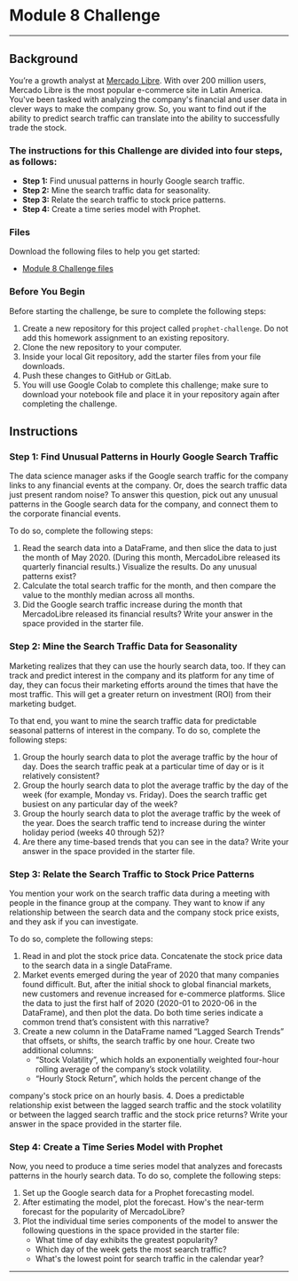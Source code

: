 # Module 8 Challenge

---

## Background

You’re a growth analyst at [Mercado Libre](https://www.mercadolibre.com). With over 200 million users, Mercado Libre is the most popular e-commerce site in Latin America. You've been tasked with analyzing the company's financial and user data in clever ways to make the company grow. So, you want to find out if the ability to predict search traffic can translate into the ability to successfully trade the stock.

### The instructions for this Challenge are divided into four steps, as follows:

- **Step 1:** Find unusual patterns in hourly Google search traffic.
- **Step 2:** Mine the search traffic data for seasonality.
- **Step 3:** Relate the search traffic to stock price patterns.
- **Step 4:** Create a time series model with Prophet.

### Files

Download the following files to help you get started:
- [Module 8 Challenge files](#)

### Before You Begin

Before starting the challenge, be sure to complete the following steps:
1. Create a new repository for this project called `prophet-challenge`. Do not add this homework assignment to an existing repository.
2. Clone the new repository to your computer.
3. Inside your local Git repository, add the starter files from your file downloads.
4. Push these changes to GitHub or GitLab.
5. You will use Google Colab to complete this challenge; make sure to download your notebook file and place it in your repository again after completing the challenge.

## Instructions

### Step 1: Find Unusual Patterns in Hourly Google Search Traffic

The data science manager asks if the Google search traffic for the company links to any financial events at the company. Or, does the search traffic data just present random noise? To answer this question, pick out any unusual patterns in the Google search data for the company, and connect them to the corporate financial events.

To do so, complete the following steps:
1. Read the search data into a DataFrame, and then slice the data to just the month of May 2020. (During this month, MercadoLibre released its quarterly financial results.) Visualize the results. Do any unusual patterns exist?
2. Calculate the total search traffic for the month, and then compare the value to the monthly median across all months.
3. Did the Google search traffic increase during the month that MercadoLibre released its financial results? Write your answer in the space provided in the starter file.

### Step 2: Mine the Search Traffic Data for Seasonality

Marketing realizes that they can use the hourly search data, too. If they can track and predict interest in the company and its platform for any time of day, they can focus their marketing efforts around the times that have the most traffic. This will get a greater return on investment (ROI) from their marketing budget.

To that end, you want to mine the search traffic data for predictable seasonal patterns of interest in the company. To do so, complete the following steps:
1. Group the hourly search data to plot the average traffic by the hour of day. Does the search traffic peak at a particular time of day or is it relatively consistent?
2. Group the hourly search data to plot the average traffic by the day of the week (for example, Monday vs. Friday). Does the search traffic get busiest on any particular day of the week?
3. Group the hourly search data to plot the average traffic by the week of the year. Does the search traffic tend to increase during the winter holiday period (weeks 40 through 52)?
4. Are there any time-based trends that you can see in the data? Write your answer in the space provided in the starter file.

### Step 3: Relate the Search Traffic to Stock Price Patterns

You mention your work on the search traffic data during a meeting with people in the finance group at the company. They want to know if any relationship between the search data and the company stock price exists, and they ask if you can investigate.

To do so, complete the following steps:
1. Read in and plot the stock price data. Concatenate the stock price data to the search data in a single DataFrame.
2. Market events emerged during the year of 2020 that many companies found difficult. But, after the initial shock to global financial markets, new customers and revenue increased for e-commerce platforms. Slice the data to just the first half of 2020 (2020-01 to 2020-06 in the DataFrame), and then plot the data. Do both time series indicate a common trend that’s consistent with this narrative?
3. Create a new column in the DataFrame named “Lagged Search Trends” that offsets, or shifts, the search traffic by one hour. Create two additional columns:
   - “Stock Volatility”, which holds an exponentially weighted four-hour rolling average of the company’s stock volatility.
   - “Hourly Stock Return”, which holds the percent change of the

 company's stock price on an hourly basis.
4. Does a predictable relationship exist between the lagged search traffic and the stock volatility or between the lagged search traffic and the stock price returns? Write your answer in the space provided in the starter file.

### Step 4: Create a Time Series Model with Prophet

Now, you need to produce a time series model that analyzes and forecasts patterns in the hourly search data. To do so, complete the following steps:
1. Set up the Google search data for a Prophet forecasting model.
2. After estimating the model, plot the forecast. How's the near-term forecast for the popularity of MercadoLibre?
3. Plot the individual time series components of the model to answer the following questions in the space provided in the starter file:
   - What time of day exhibits the greatest popularity?
   - Which day of the week gets the most search traffic?
   - What's the lowest point for search traffic in the calendar year?

---
